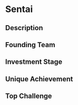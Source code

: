 # Sentai
## Description
## Founding Team
## Investment Stage
## Unique Achievement
## Top Challenge
